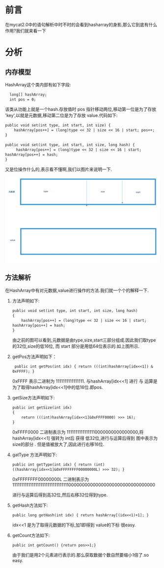 # 前言

在mycat2.0中的语句解析中时不时的会看到hasharray的身影,那么它到底有什么作用?我们就来看一下


# 分析

## 内存模型

HashArray这个类内部有如下字段:

```
  long[] hashArray;
  int pos = 0;
```

该类从功能上就是一个hash.存放值时 pos 指针移动两位,移动第一位是为了存放 'key',以就是元数据,移动第二位是为了存放 value.代码如下:

```
public void set(int type, int start, int size) {
	hashArray[pos++] = (long)type << 32 | size << 16 | start; pos++; 
}
	
public void set(int type, int start, int size, long hash) {
	 hashArray[pos++] = (long)type << 32 | size << 16 | start; hashArray[pos++] = hash; 
}
```

又是位操作什么的,表示看不懂啊,我们以图片来说明一下.


![](./hasharray内存模型.png)

## 方法解析

在HashArray中有对元数据,value进行操作的方法.我们就一个个的解释一下.

1. 方法声明如下:

	```
	public void set(int type, int start, int size, long hash) 
	{ 	
		hashArray[pos++] = (long)type << 32 | size << 16 | start; hashArray[pos++] = hash; 
	}
	```
	
	由之前的图可以看到,元数据是由type,size,start三部分组成.因此我们取type的32位,size的低16位, 而 start 部分是用低64位表示的.如上图所示.




2. getPos方法声明如下：

	```
	 public int getPos(int idx) { return (((int)hashArray[idx<<1]) & 0xFFFF); }
	```
	
	0xFFFF 表示二进制为 1111111111111111.
	与hashArray[idx<<1] 进行 与 运算是为了取得hashArray[idx<<1]中的低16位.即pos.



3.  getSize方法声明如下:

	```
	public int getSize(int idx) 
	{ 
		return (((int)hashArray[idx<<1]&0xFFFF0000) >>> 16); 
	}
	```
	
	0xFFFF0000 二进制表示为  11111111111111110000000000000000,将hashArray[idx<<1] 强转为 int后 获得 低32位,进行与运算后得到 图中表示为 size的部分 . 但是值被放大了,因此进行右移16位.


4. gatType 方法声明如下:

	```
	public int getType(int idx) { return (int)((hashArray[idx<<1]&0xFFFFFFFF00000000L) >>> 32); }
	```
	0xFFFFFFFF00000000L 二进制表示为 1111111111111111111111111111111100000000000000000000000000000000
	
	进行与运算后得到高32位,然后右移32位得到type.
	
5.  getHash方法如下:

	```
	public long getHash(int idx) { return hashArray[(idx<<1)+1]; }
	```	
	
	idx<<1 是为了取得元数据的下标,加1即得到 value的下标 很easy.

6. getCount方法如下:

	```
	public int getCount() {return pos>>1;}
	```	
	
	由于我们是用2个元素进行表示的.那么获取数据个数自然要缩小1倍了.so easy.